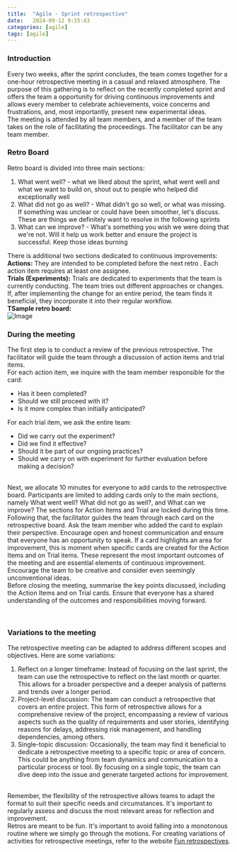 ```yaml
---
title:  "Agile - Sprint retrospective"
date:   2024-09-12 9:15:43
categories: [agile]
tags: [agile]	
---
```

<h3>Introduction</h3>
<p>
Every two weeks, after the sprint concludes, the team comes together for a one-hour retrospective meeting in a casual and relaxed atmosphere. The purpose of this gathering is to reflect on the recently completed sprint and offers the team a opportunity for driving continuous improvements and allows every member to celebrate achievements, voice concerns and frustrations, and, most importantly, present new experimental ideas.
<br/>
The meeting is attended by all team members, and a member of the team takes on the role of facilitating the proceedings. The facilitator can be any team member.
</p>

<h3>Retro Board</h3>
Retro board is divided into three main sections:
<ol>
<li>What went well? - what we liked about the sprint, what went well and what we want to build on, shout out to people who helped did exceptionally well</li>
<li>What did not go as well? - What didn't go so well, or what was missing. If something was unclear or could have been smoother, let's discuss. These are things we definitely want to resolve in the following sprints</li>
<li>What can we improve? - What's something you wish we were doing that we're not. Will it help us work better and ensure the project is successful. Keep those ideas burning</li>
</ol>
There is additional two sections dedicated to continuous improvements:
<br/>
<b>Actions:</b> They are intended to be completed before the next retro . Each action item requires at least one assignee.
<br/>
<b>Trials (Experiments):</b> Trials are dedicated to experiments that the team is currently conducting. The team tries out different approaches or changes. If, after implementing the change for an entire period, the team finds it beneficial, they incorporate it into their regular workflow.
<br/>
<b>TSample retro board:</b> 
<br/>
<img src="{{ site.baseurl }}/images/blog/sprint-retro/sample-board.png" class="fullsize-image" alt="Image">


<h3>During the meeting</h3>
<p>
The first step is to conduct a review of the previous retrospective. The facilitator will guide the team through a discussion of action items and trial items.
<br/>
For each action item, we inquire with the team member responsible for the card:
<ul>
<li>Has it been completed?</li>
<li>Should we still proceed with it?</li>
<li>Is it more complex than initially anticipated?</li>
</ul>
For each trial item, we ask the entire team:
<ul>
<li>Did we carry out the experiment?</li>
<li>Did we find it effective?</li>
<li>Should it be part of our ongoing practices?</li>
<li>Should we carry on with experiment for further evaluation before making a decision?</li>
</ul>
<br/>
Next, we allocate 10 minutes for everyone to add cards to the retrospective board. Participants are limited to adding cards only to the main sections, namely What went well? What did not go as well?, and What can we improve? The sections for Action Items and Trial are locked during this time.
<br/>
Following that, the facilitator guides the team through each card on the retrospective board. Ask the team member who added the card to explain their perspective. Encourage open and honest communication and ensure that everyone has an opportunity to speak. If a card highlights an area for improvement, this is moment when specific cards are created for the Action Items and on Trial items. These represent the most important outcomes of the meeting and are essential elements of continuous improvement. Encourage the team to be creative and consider even seemingly unconventional ideas.
<br/>
Before closing the meeting, summarise the key points discussed, including the Action Items and on Trial cards. Ensure that everyone has a shared understanding of the outcomes and responsibilities moving forward.
</p>

<br/>
<h3>Variations to the meeting</h3>
<p>
The retrospective meeting can be adapted to address different scopes and objectives. Here are some variations:
<br/>
<ol>
<li>Reflect on a longer timeframe: Instead of focusing on the last sprint, the team can use the retrospective to reflect on the last month or quarter. This allows for a broader perspective and a deeper analysis of patterns and trends over a longer period.</li>
<li>Project-level discussion: The team can conduct a retrospective that covers an entire project. This form of retrospective allows for a comprehensive review of the project, encompassing a review of various aspects such as the quality of requirements and user stories, identifying reasons for delays, addressing risk management, and handling dependencies, among others.</li>
<li>Single-topic discussion: Occasionally, the team may find it beneficial to dedicate a retrospective meeting to a specific topic or area of concern. This could be anything from team dynamics and communication to a particular process or tool. By focusing on a single topic, the team can dive deep into the issue and generate targeted actions for improvement.</li>
</ol>
<br/>
Remember, the flexibility of the retrospective allows teams to adapt the format to suit their specific needs and circumstances. It's important to regularly assess and discuss the most relevant areas for reflection and improvement.
<br/>
Retros are meant to be fun. It's important to avoid falling into a monotonous routine where we simply go through the motions. For creating variations of activities for retrospective meetings, refer to the website <a href="https://www.funretrospectives.com/" target="_blank">Fun retrospectives</a>.
</p>


